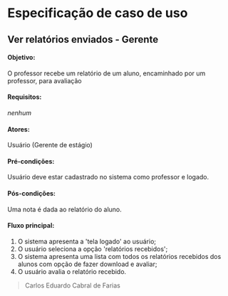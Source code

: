 ﻿# Especificação de caso de uso 

## Ver relatórios enviados - Gerente

#### Objetivo: 
O professor recebe um relatório de um aluno, encaminhado por um professor, para avaliação

#### Requisitos:
_nenhum_ 

#### Atores:
Usuário (Gerente de estágio) 

#### Pré-condições: 
Usuário deve estar cadastrado no sistema como professor e logado.

#### Pós-condições: 
Uma nota é dada ao relatório do aluno.

#### Fluxo principal: 
1. O sistema apresenta a 'tela logado' ao usuário; 
2. O usuário seleciona a opção 'relatórios recebidos';
3. O sistema apresenta uma lista com todos os relatórios recebidos dos alunos com opção de fazer download e avaliar;
4. O usuário avalia o relatório recebido.

> Carlos Eduardo Cabral de Farias
